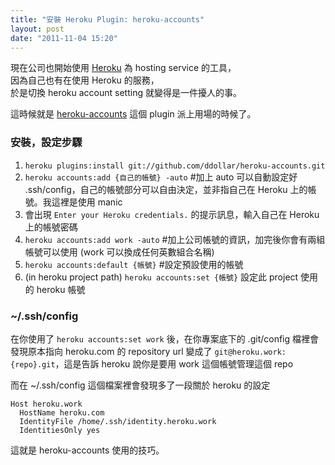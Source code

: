```yaml
---
title: "安裝 Heroku Plugin: heroku-accounts"
layout: post
date: "2011-11-04 15:20"
---
```


現在公司也開始使用 [Heroku](http://www.heroku.com/) 為 hosting service 的工具，   
因為自己也有在使用 Heroku 的服務，   
於是切換 heroku account setting 就變得是一件擾人的事。

這時候就是 [heroku-accounts](https://github.com/ddollar/heroku-accounts) 這個 plugin 派上用場的時候了。


### 安裝，設定步驟

1. `heroku plugins:install git://github.com/ddollar/heroku-accounts.git`
2. `heroku accounts:add {自己的帳號} -auto` #加上 auto 可以自動設定好 .ssh/config，自己的帳號部分可以自由決定，並非指自己在 Heroku 上的帳號。我這裡是使用 manic
3. 會出現 `Enter your Heroku credentials.` 的提示訊息，輸入自己在 Heroku 上的帳號密碼
4. `heroku accounts:add work -auto` #加上公司帳號的資訊，加完後你會有兩組帳號可以使用 (work 可以換成任何英數組合名稱)
5. `heroku accounts:default {帳號}` #設定預設使用的帳號
6. (in heroku project path) `heroku accounts:set {帳號}` 設定此 project 使用的 heroku 帳號

### ~/.ssh/config

在你使用了 `heroku accounts:set work` 後，在你專案底下的 .git/config 檔裡會發現原本指向 heroku.com 的 repository url 變成了 `git@heroku.work:{repo}.git`，這是告訴 heroku 說你是要用 work 這個帳號管理這個 repo

而在 ~/.ssh/config 這個檔案裡會發現多了一段關於 heroku 的設定

    Host heroku.work
      HostName heroku.com
      IdentityFile /home/.ssh/identity.heroku.work
      IdentitiesOnly yes

這就是 heroku-accounts 使用的技巧。
